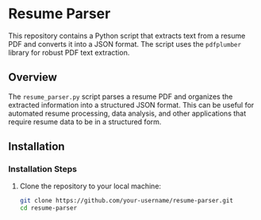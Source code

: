 # Resume Parser

This repository contains a Python script that extracts text from a resume PDF and converts it into a JSON format. The script uses the `pdfplumber` library for robust PDF text extraction.

## Overview

The `resume_parser.py` script parses a resume PDF and organizes the extracted information into a structured JSON format. This can be useful for automated resume processing, data analysis, and other applications that require resume data to be in a structured form.

## Installation

### Installation Steps

1. Clone the repository to your local machine:

   ```bash
   git clone https://github.com/your-username/resume-parser.git
   cd resume-parser
